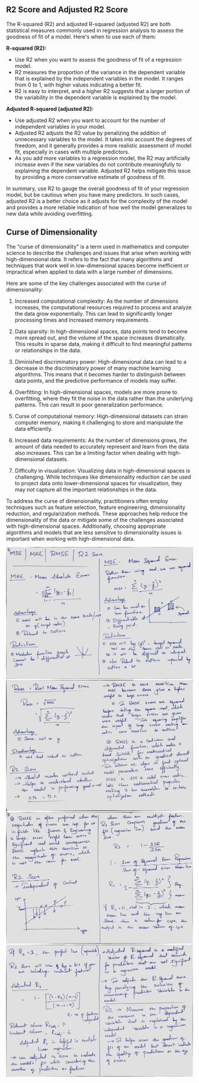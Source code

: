 
## R2 Score and Adjusted R2 Score
The R-squared (R2) and adjusted R-squared (adjusted R2) are both statistical measures commonly used in regression analysis to assess the goodness of fit of a model. Here's when to use each of them:

**R-squared (R2):**

- Use R2 when you want to assess the goodness of fit of a regression model.
- R2 measures the proportion of the variance in the dependent variable that is explained by the independent variables in the model. It ranges from 0 to 1, with higher values indicating a better fit.
- R2 is easy to interpret, and a higher R2 suggests that a larger portion of the variability in the dependent variable is explained by the model.

**Adjusted R-squared (adjusted R2):**

- Use adjusted R2 when you want to account for the number of independent variables in your model.
- Adjusted R2 adjusts the R2 value by penalizing the addition of unnecessary variables to the model. It takes into account the degrees of freedom, and it generally provides a more realistic assessment of model fit, especially in cases with multiple predictors.
- As you add more variables to a regression model, the R2 may artificially increase even if the new variables do not contribute meaningfully to explaining the dependent variable. Adjusted R2 helps mitigate this issue by providing a more conservative estimate of goodness of fit.

In summary, use R2 to gauge the overall goodness of fit of your regression model, but be cautious when you have many predictors. In such cases, adjusted R2 is a better choice as it adjusts for the complexity of the model and provides a more reliable indication of how well the model generalizes to new data while avoiding overfitting.


## Curse of Dimensionality

The "curse of dimensionality" is a term used in mathematics and computer science to describe the challenges and issues that arise when working with high-dimensional data. It refers to the fact that many algorithms and techniques that work well in low-dimensional spaces become inefficient or impractical when applied to data with a large number of dimensions.

Here are some of the key challenges associated with the curse of dimensionality:

1. Increased computational complexity: As the number of dimensions increases, the computational resources required to process and analyze the data grow exponentially. This can lead to significantly longer processing times and increased memory requirements.

2. Data sparsity: In high-dimensional spaces, data points tend to become more spread out, and the volume of the space increases dramatically. This results in sparse data, making it difficult to find meaningful patterns or relationships in the data.

3. Diminished discriminatory power: High-dimensional data can lead to a decrease in the discriminatory power of many machine learning algorithms. This means that it becomes harder to distinguish between data points, and the predictive performance of models may suffer.

4. Overfitting: In high-dimensional spaces, models are more prone to overfitting, where they fit the noise in the data rather than the underlying patterns. This can result in poor generalization performance.

5. Curse of computational memory: High-dimensional datasets can strain computer memory, making it challenging to store and manipulate the data efficiently.

6. Increased data requirements: As the number of dimensions grows, the amount of data needed to accurately represent and learn from the data also increases. This can be a limiting factor when dealing with high-dimensional datasets.

7. Difficulty in visualization: Visualizing data in high-dimensional spaces is challenging. While techniques like dimensionality reduction can be used to project data onto lower-dimensional spaces for visualization, they may not capture all the important relationships in the data.

To address the curse of dimensionality, practitioners often employ techniques such as feature selection, feature engineering, dimensionality reduction, and regularization methods. These approaches help reduce the dimensionality of the data or mitigate some of the challenges associated with high-dimensional spaces. Additionally, choosing appropriate algorithms and models that are less sensitive to dimensionality issues is important when working with high-dimensional data.


![](https://github.com/praj2408/Machine-Learning-Hand-Written-Notes/blob/main/Regression%20Metrics/MSE%20MAE.jpg)
![](https://github.com/praj2408/Machine-Learning-Hand-Written-Notes/blob/main/Regression%20Metrics/RMSE.jpg)
![](https://github.com/praj2408/Machine-Learning-Hand-Written-Notes/blob/main/Regression%20Metrics/R2%20Score.jpg)
![](https://github.com/praj2408/Machine-Learning-Hand-Written-Notes/blob/main/Regression%20Metrics/Adjusted%20R2%20score.jpg)

